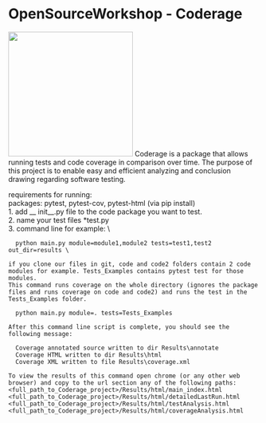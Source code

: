 # OpenSourceWorkshop - Coderage
<img src="https://github.com/shakedkialy/Coderage/blob/main/html_files/logo.png?raw=true" width="250"> 
Coderage is a package that allows running tests and code coverage in comparison over time.
The purpose of this project is to enable easy and efficient analyzing and conclusion drawing regarding software testing.


requirements for running: \
    packages: pytest, pytest-cov, pytest-html (via pip install)\
    1. add __ init__.py file to the code package you want to test. \
    2. name your test files *test.py \
    3. command line for example: \
    
      python main.py module=module1,module2 tests=test1,test2 out_dir=results \
    
    if you clone our files in git, code and code2 folders contain 2 code modules for example. Tests_Examples contains pytest test for those modules.
    This command runs coverage on the whole directory (ignores the package files and runs coverage on code and code2) and runs the test in the Tests_Examples folder. 
    
      python main.py module=. tests=Tests_Examples
    
    After this command line script is complete, you should see the following message:

      Coverage annotated source written to dir Results\annotate
      Coverage HTML written to dir Results\html
      Coverage XML written to file Results\coverage.xml

    To view the results of this command open chrome (or any other web browser) and copy to the url section any of the following paths:
    <full_path_to_Coderage_project>/Results/html/main_index.html
    <full_path_to_Coderage_project>/Results/html/detailedLastRun.html
    <full_path_to_Coderage_project>/Results/html/testAnalysis.html
    <full_path_to_Coderage_project>/Results/html/coverageAnalysis.html
     
